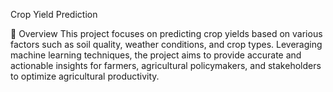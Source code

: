 Crop Yield Prediction

📌 Overview
This project focuses on predicting crop yields based on various factors such as soil quality, weather conditions, and crop types. Leveraging machine learning techniques, the project aims to provide accurate and actionable insights for farmers, agricultural policymakers, and stakeholders to optimize agricultural productivity.
